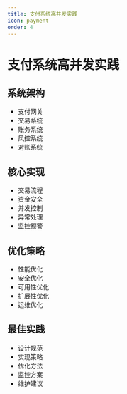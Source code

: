 ```yaml
---
title: 支付系统高并发实践
icon: payment
order: 4
---
```


# 支付系统高并发实践

## 系统架构
- 支付网关
- 交易系统
- 账务系统
- 风控系统
- 对账系统

## 核心实现
- 交易流程
- 资金安全
- 并发控制
- 异常处理
- 监控预警

## 优化策略
- 性能优化
- 安全优化
- 可用性优化
- 扩展性优化
- 运维优化

## 最佳实践
- 设计规范
- 实现策略
- 优化方法
- 监控方案
- 维护建议
